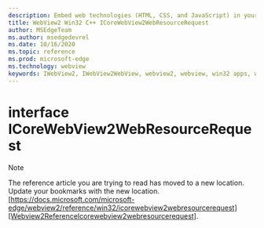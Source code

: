 ```yaml
---
description: Embed web technologies (HTML, CSS, and JavaScript) in your native applications with the Microsoft Edge WebView2 control
title: WebView2 Win32 C++ ICoreWebView2WebResourceRequest
author: MSEdgeTeam
ms.author: msedgedevrel
ms.date: 10/16/2020
ms.topic: reference
ms.prod: microsoft-edge
ms.technology: webview
keywords: IWebView2, IWebView2WebView, webview2, webview, win32 apps, win32, edge, ICoreWebView2, ICoreWebView2Controller, browser control, edge html, ICoreWebView2WebResourceRequest
---
```


# interface ICoreWebView2WebResourceRequest 

> [!NOTE]
> The reference article you are trying to read has moved to a new location.  
> Update your bookmarks with the new location.  
> [https://docs.microsoft.com/microsoft-edge/webview2/reference/win32/icorewebview2webresourcerequest][Webview2ReferenceIcorewebview2webresourcerequest].  

[Webview2ReferenceIcorewebview2webresourcerequest]: /microsoft-edge/webview2/reference/win32/icorewebview2webresourcerequest "interface ICoreWebView2WebResourceRequest | Microsoft Docs"
